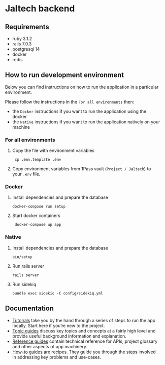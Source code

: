 <!--
# @title jaltech backend
-->
# Jaltech backend

## Requirements
- ruby 3.1.2
- rails 7.0.3
- postgresql 14
- docker
- redis

## How to run development environment

Below you can find instructions on how to run the application in a particular environment.

Please follow the instructions in the `For all environments` then:

- the `Docker` instructions if you want to run the application using the docker
- the `Native` instructions if you want to run the application natively on your machine

### For all environments

1. Copy the file with environment variables
   ```
    cp .env.template .env
   ```
2. Copy environment variables from 1Pass vault (`Project / Jaltech`) to your `.env` file.

### Docker 

1. Install dependencies and prepare the database
   ```
   docker-compose run setup
   ```
2. Start docker containers
   ```
    docker-compose up app
   ```

### Native

1. Install dependencies and prepare the database
   ```
   bin/setup
   ```
2. Run rails server
   ```
   rails server
   ```
3. Run sidekiq
   ```
   bundle exec sidekiq -C config/sidekiq.yml
   ```


## Documentation

* [Tutorials](docs/tutorials/README.md) take you by the hand through a series of steps to run the app locally. Start here if you’re new to the project.
* [Topic guides](docs/topics/README.md) discuss key topics and concepts at a fairly high level and provide useful background information and explanation.
* [Reference guides](docs/references/README.md) contain technical reference for APIs, project glossary and other aspects of app machinery.
* [How-to guides](docs/guides/README.md) are recipes. They guide you through the steps involved in addressing key problems and use-cases.
